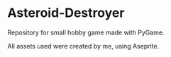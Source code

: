 # Asteroid-Destroyer

Repository for small hobby game made with PyGame.

All assets used were created by me, using Aseprite.
